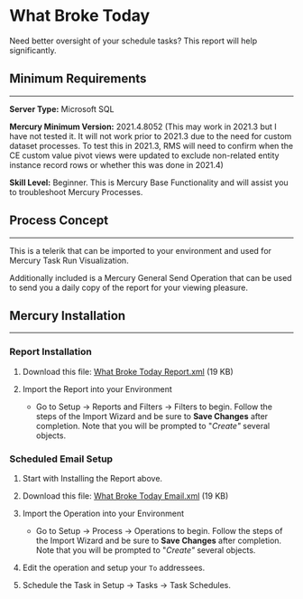 # What Broke Today
Need better oversight of your schedule tasks? This report will help significantly.

## Minimum Requirements
***
**Server Type:** Microsoft SQL

**Mercury Minimum Version:** 2021.4.8052 (This may work in 2021.3 but I have not tested it. It will not work prior to 2021.3 due to the need for custom dataset processes. To test this in 2021.3, RMS will need to confirm when the CE custom value pivot views were updated to exclude non-related entity instance record rows or whether this was done in 2021.4)

**Skill Level:** Beginner. This is Mercury Base Functionality and will assist you to troubleshoot Mercury Processes.

## Process Concept
***
This is a telerik that can be imported to your environment and used for Mercury Task Run Visualization.

Additionally included is a Mercury General Send Operation that can be used to send you a daily copy of the report for your viewing pleasure.


## Mercury Installation
***

### Report Installation
1. Download this file: [What Broke Today Report.xml](assets/What%20Broke%20Today%20Report.xml) (19 KB)

1. Import the Report into your Environment
   * Go to Setup -> Reports and Filters -> Filters to begin. Follow the steps of the Import Wizard and be sure to **Save Changes** after completion. Note that you will be prompted to "*Create"* several objects.

### Scheduled Email Setup
1. Start with Installing the Report above.

1. Download this file: [What Broke Today Email.xml](assets/What%20Broke%20Today%20Email.xml) (19 KB)

1. Import the Operation into your Environment
   * Go to Setup -> Process -> Operations to begin. Follow the steps of the Import Wizard and be sure to **Save Changes** after completion. Note that you will be prompted to "*Create"* several objects.

1. Edit the operation and setup your `To` addressees.

1. Schedule the Task in Setup -> Tasks -> Task Schedules.
